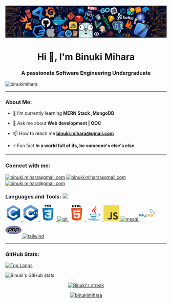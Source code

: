 ![Github Banner](https://github.com/BinukiMihara/BinukiMihara/blob/main/wallpaper.png)
<h1 align="center">Hi 👋, I'm Binuki Mihara</h1>
<h3 align="center">A passionate Software Engineering Undergraduate</h3>

<p align="left"> <img src="https://komarev.com/ghpvc/?username=binukimihara&label=Profile%20views&color=0e75b6&style=flat" alt="binukimihara" /> </p>

---
### About Me:
- 🌱 I’m currently learning **MERN Stack ,MongoDB**

- 💬 Ask me about **Web development | OOC**

- 📫 How to reach me **binuki.mihara@gmail.com**

- ⚡ Fun fact **In a world full of ifs, be someone's else's else**

---

<h3 align="left">Connect with me:</h3>
<p align="left">
<a href="https://linkedin.com/in/binuki.mihara@gmail.com" target="blank"><img align="center" src="https://raw.githubusercontent.com/rahuldkjain/github-profile-readme-generator/master/src/images/icons/Social/linked-in-alt.svg" alt="binuki.mihara@gmail.com" height="40" width="50" /></a>
<a href="https://fb.com/binuki.mihara@gmail.com" target="blank"><img align="center" src="https://raw.githubusercontent.com/rahuldkjain/github-profile-readme-generator/master/src/images/icons/Social/facebook.svg" alt="binuki.mihara@gmail.com" height="40" width="50" /></a>
<a href="https://instagram.com/binuki.mihara@gmail.com" target="blank"><img align="center" src="https://raw.githubusercontent.com/rahuldkjain/github-profile-readme-generator/master/src/images/icons/Social/instagram.svg" alt="binuki.mihara@gmail.com" height="40" width="50" /></a>
</p>

<h3 align="left">Languages and Tools: <img src = "https://media2.giphy.com/media/QssGEmpkyEOhBCb7e1/giphy.gif?cid=ecf05e47a0n3gi1bfqntqmob8g9aid1oyj2wr3ds3mg700bl&rid=giphy.gif" width = 32px></h3>
<p align="left"> 
<a href="https://www.cprogramming.com/" target="_blank" rel="noreferrer"> <img src="https://raw.githubusercontent.com/devicons/devicon/master/icons/c/c-original.svg" alt="c" width="50" height="50"/> </a>
<a href="https://www.w3schools.com/cpp/" target="_blank" rel="noreferrer"> <img src="https://raw.githubusercontent.com/devicons/devicon/master/icons/cplusplus/cplusplus-original.svg" alt="cplusplus" width="50" height="50"/> </a> 
<a href="https://www.w3schools.com/css/" target="_blank" rel="noreferrer"> <img src="https://raw.githubusercontent.com/devicons/devicon/master/icons/css3/css3-original-wordmark.svg" alt="css3" width="50" height="50"/> </a> 
<a href="https://git-scm.com/" target="_blank" rel="noreferrer"> <img src="https://www.vectorlogo.zone/logos/git-scm/git-scm-icon.svg" alt="git" width="40" height="40"/> </a> 
<a href="https://www.w3.org/html/" target="_blank" rel="noreferrer"> <img src="https://raw.githubusercontent.com/devicons/devicon/master/icons/html5/html5-original-wordmark.svg" alt="html5" width="50" height="50"/> </a> 
<a href="https://www.java.com" target="_blank" rel="noreferrer"> <img src="https://raw.githubusercontent.com/devicons/devicon/master/icons/java/java-original.svg" alt="java" width="50" height="50"/> </a> 
<a href="https://developer.mozilla.org/en-US/docs/Web/JavaScript" target="_blank" rel="noreferrer"> <img src="https://raw.githubusercontent.com/devicons/devicon/master/icons/javascript/javascript-original.svg" alt="javascript" width="50" height="50"/> </a> 
<a href="https://www.microsoft.com/en-us/sql-server" target="_blank" rel="noreferrer"> <img src="https://www.svgrepo.com/show/303229/microsoft-sql-server-logo.svg" alt="mssql" width="40" height="40"/> </a> 
<a href="https://www.mysql.com/" target="_blank" rel="noreferrer"> <img src="https://raw.githubusercontent.com/devicons/devicon/master/icons/mysql/mysql-original-wordmark.svg" alt="mysql" width="50" height="50"/> </a>
<a href="https://www.php.net" target="_blank" rel="noreferrer"> <img src="https://raw.githubusercontent.com/devicons/devicon/master/icons/php/php-original.svg" alt="php" width="50" height="50"/> </a> 
<a href="https://tailwindcss.com/" target="_blank" rel="noreferrer"> <img src="https://www.vectorlogo.zone/logos/tailwindcss/tailwindcss-icon.svg" alt="tailwind" width="50" height="50"/> </a> 
</p>

---
### GitHub Stats:
[![Top Langs](https://github-readme-stats.vercel.app/api/top-langs/?username=binukimihara&theme=great-gatsby&layout=compact)](https://github.com/binukimihara)
</br>

![Binuki's GitHub stats](https://github-readme-stats.vercel.app/api?username=binukimihara&show_icons=true&count_private=true&theme=great-gatsby) </br>


<p align="center">
    <a href="https://github.com/binukimihara/github-readme-streak-stats">
        <img title="🔥 Get streak stats for your profile at git.io/streak-stats" alt="Binuki's streak" src="https://github-readme-streak-stats.herokuapp.com/?user=binukimihara&theme=black-ice&hide_border=true&stroke=0000&background=060A0CD0"/>
    </a>
</p>
   

<p align="center"> <a href="https://github.com/ryo-ma/github-profile-trophy"><img src="https://github-profile-trophy.vercel.app/?username=binukimihara" alt="binukimihara" /></a> </p>


